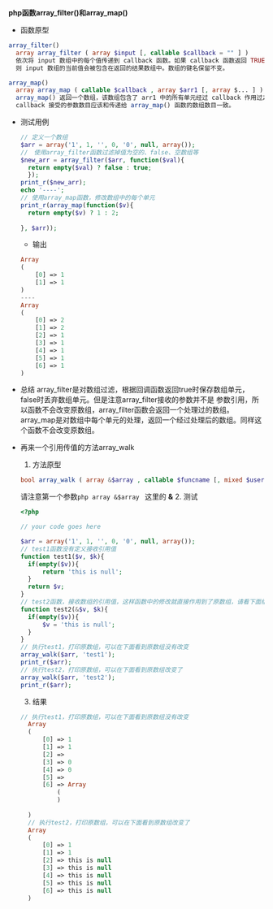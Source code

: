 **php函数array_filter()和array_map()**   

* 函数原型  
```php
array_filter() 
  array array_filter ( array $input [, callable $callback = "" ] )
  依次将 input 数组中的每个值传递到 callback 函数。如果 callback 函数返回 TRUE，
  则 input 数组的当前值会被包含在返回的结果数组中。数组的键名保留不变。

array_map()
  array array_map ( callable $callback , array $arr1 [, array $... ] )
  array_map() 返回一个数组，该数组包含了 arr1 中的所有单元经过 callback 作用过之后的单元。
  callback 接受的参数数目应该和传递给 array_map() 函数的数组数目一致。

```
* 测试用例
  ```php
  // 定义一个数组
  $arr = array('1', 1, '', 0, '0', null, array());
  //　使用array_filter函数过滤掉值为空的、false、空数组等
  $new_arr = array_filter($arr, function($val){
  	return empty($val) ? false : true;
  	});
  print_r($new_arr);
  echo '----';
  // 使用array_map函数，修改数组中的每个单元
  print_r(array_map(function($v){
  	return empty($v) ? 1 : 2;
  	
  }, $arr));

  ```
  
  * 输出   
  ```php
  Array
  (
      [0] => 1
      [1] => 1
  )
  ----
  Array
  (
      [0] => 2
      [1] => 2
      [2] => 1
      [3] => 1
      [4] => 1
      [5] => 1
      [6] => 1
  )

  ```
  
* 总结
  array_filter是对数组过滤，根据回调函数返回true时保存数组单元，false时丢弃数组单元。但是注意array_filter接收的参数并不是
  参数引用，所以函数不会改变原数组，array_filter函数会返回一个处理过的数组。  
  array_map是对数组中每个单元的处理，返回一个经过处理后的数组。同样这个函数不会改变原数组。
  
* 再来一个引用传值的方法array_walk
  1. 方法原型   
  ```php
  bool array_walk ( array &$array , callable $funcname [, mixed $userdata = NULL ] )
  ```
  请注意第一个参数```php array &$array ``` 这里的 **&**
  2. 测试
  ```php
  <?php

  // your code goes here
  
  $arr = array('1', 1, '', 0, '0', null, array());
  // test1函数没有定义接收引用值
  function test1($v, $k){
  	if(empty($v)){
  		return 'this is null';
  	}
  	return $v;
  }
  // test2函数，接收数组的引用值，这样函数中的修改就直接作用到了原数组，请看下面结果
  function test2(&$v, $k){
  	if(empty($v)){
  		$v = 'this is null';
  	}
  }
  // 执行test1，打印原数组，可以在下面看到原数组没有改变
  array_walk($arr, 'test1');
  print_r($arr);
  // 执行test2，打印原数组，可以在下面看到原数组改变了
  array_walk($arr, 'test2');
  print_r($arr);
  
  ```
  
  3. 结果
  ```php
  // 执行test1，打印原数组，可以在下面看到原数组没有改变
    Array
    (
        [0] => 1
        [1] => 1
        [2] => 
        [3] => 0
        [4] => 0
        [5] => 
        [6] => Array
            (
            )
    
    )
    // 执行test2，打印原数组，可以在下面看到原数组改变了
    Array
    (
        [0] => 1
        [1] => 1
        [2] => this is null
        [3] => this is null
        [4] => this is null
        [5] => this is null
        [6] => this is null
    )
  ```
